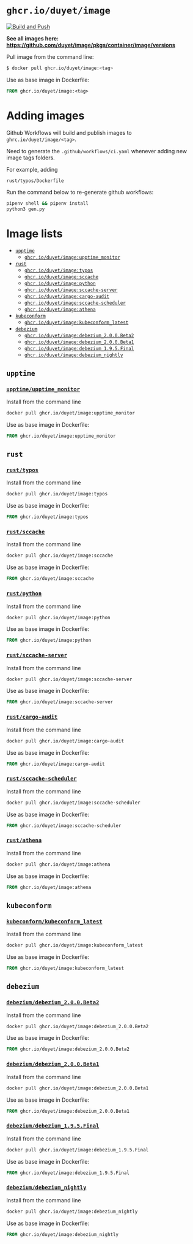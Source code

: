 # `ghcr.io/duyet/image`

[![Build and Push](https://github.com/duyet/image/actions/workflows/ci.yaml/badge.svg)](https://github.com/duyet/image/actions/workflows/ci.yaml)

**See all images here: <https://github.com/duyet/image/pkgs/container/image/versions>**

Pull image from the command line:

```bash
$ docker pull ghcr.io/duyet/image:<tag>
```

Use as base image in Dockerfile:


```Dockerfile
FROM ghcr.io/duyet/image:<tag>
```

# Adding images


Github Workflows will build and publish images to `ghrc.io/duyet/image/<tag>`.

Need to generate the `.github/workflows/ci.yaml` whenever adding new image tags folders. 

For example, adding

```
rust/typos/Dockerfile
```

Run the command below to re-generate github workflows:


```bash
pipenv shell && pipenv install
python3 gen.py
```

# Image lists

<!-- BEGIN IMAGE LIST -->
- [`upptime`](#upptime)
    - [`ghcr.io/duyet/image:upptime_monitor`](#upptimeupptime_monitor)
- [`rust`](#rust)
    - [`ghcr.io/duyet/image:typos`](#rusttypos)
    - [`ghcr.io/duyet/image:sccache`](#rustsccache)
    - [`ghcr.io/duyet/image:python`](#rustpython)
    - [`ghcr.io/duyet/image:sccache-server`](#rustsccache-server)
    - [`ghcr.io/duyet/image:cargo-audit`](#rustcargo-audit)
    - [`ghcr.io/duyet/image:sccache-scheduler`](#rustsccache-scheduler)
    - [`ghcr.io/duyet/image:athena`](#rustathena)
- [`kubeconform`](#kubeconform)
    - [`ghcr.io/duyet/image:kubeconform_latest`](#kubeconformkubeconform_latest)
- [`debezium`](#debezium)
    - [`ghcr.io/duyet/image:debezium_2.0.0.Beta2`](#debeziumdebezium_200beta2)
    - [`ghcr.io/duyet/image:debezium_2.0.0.Beta1`](#debeziumdebezium_200beta1)
    - [`ghcr.io/duyet/image:debezium_1.9.5.Final`](#debeziumdebezium_195final)
    - [`ghcr.io/duyet/image:debezium_nightly`](#debeziumdebezium_nightly)


## `upptime`

### [`upptime/upptime_monitor`](upptime/upptime_monitor/Dockerfile)

Install from the command line

```bash
docker pull ghcr.io/duyet/image:upptime_monitor
```

Use as base image in Dockerfile:

```Dockerfile
FROM ghcr.io/duyet/image:upptime_monitor
```


## `rust`

### [`rust/typos`](rust/typos/Dockerfile)

Install from the command line

```bash
docker pull ghcr.io/duyet/image:typos
```

Use as base image in Dockerfile:

```Dockerfile
FROM ghcr.io/duyet/image:typos
```


### [`rust/sccache`](rust/sccache/Dockerfile)

Install from the command line

```bash
docker pull ghcr.io/duyet/image:sccache
```

Use as base image in Dockerfile:

```Dockerfile
FROM ghcr.io/duyet/image:sccache
```


### [`rust/python`](rust/python/Dockerfile)

Install from the command line

```bash
docker pull ghcr.io/duyet/image:python
```

Use as base image in Dockerfile:

```Dockerfile
FROM ghcr.io/duyet/image:python
```


### [`rust/sccache-server`](rust/sccache-server/Dockerfile)

Install from the command line

```bash
docker pull ghcr.io/duyet/image:sccache-server
```

Use as base image in Dockerfile:

```Dockerfile
FROM ghcr.io/duyet/image:sccache-server
```


### [`rust/cargo-audit`](rust/cargo-audit/Dockerfile)

Install from the command line

```bash
docker pull ghcr.io/duyet/image:cargo-audit
```

Use as base image in Dockerfile:

```Dockerfile
FROM ghcr.io/duyet/image:cargo-audit
```


### [`rust/sccache-scheduler`](rust/sccache-scheduler/Dockerfile)

Install from the command line

```bash
docker pull ghcr.io/duyet/image:sccache-scheduler
```

Use as base image in Dockerfile:

```Dockerfile
FROM ghcr.io/duyet/image:sccache-scheduler
```


### [`rust/athena`](rust/athena/Dockerfile)

Install from the command line

```bash
docker pull ghcr.io/duyet/image:athena
```

Use as base image in Dockerfile:

```Dockerfile
FROM ghcr.io/duyet/image:athena
```


## `kubeconform`

### [`kubeconform/kubeconform_latest`](kubeconform/kubeconform_latest/Dockerfile)

Install from the command line

```bash
docker pull ghcr.io/duyet/image:kubeconform_latest
```

Use as base image in Dockerfile:

```Dockerfile
FROM ghcr.io/duyet/image:kubeconform_latest
```


## `debezium`

### [`debezium/debezium_2.0.0.Beta2`](debezium/debezium_2.0.0.Beta2/Dockerfile)

Install from the command line

```bash
docker pull ghcr.io/duyet/image:debezium_2.0.0.Beta2
```

Use as base image in Dockerfile:

```Dockerfile
FROM ghcr.io/duyet/image:debezium_2.0.0.Beta2
```


### [`debezium/debezium_2.0.0.Beta1`](debezium/debezium_2.0.0.Beta1/Dockerfile)

Install from the command line

```bash
docker pull ghcr.io/duyet/image:debezium_2.0.0.Beta1
```

Use as base image in Dockerfile:

```Dockerfile
FROM ghcr.io/duyet/image:debezium_2.0.0.Beta1
```


### [`debezium/debezium_1.9.5.Final`](debezium/debezium_1.9.5.Final/Dockerfile)

Install from the command line

```bash
docker pull ghcr.io/duyet/image:debezium_1.9.5.Final
```

Use as base image in Dockerfile:

```Dockerfile
FROM ghcr.io/duyet/image:debezium_1.9.5.Final
```


### [`debezium/debezium_nightly`](debezium/debezium_nightly/Dockerfile)

Install from the command line

```bash
docker pull ghcr.io/duyet/image:debezium_nightly
```

Use as base image in Dockerfile:

```Dockerfile
FROM ghcr.io/duyet/image:debezium_nightly
```

<!-- END IMAGE LIST -->

